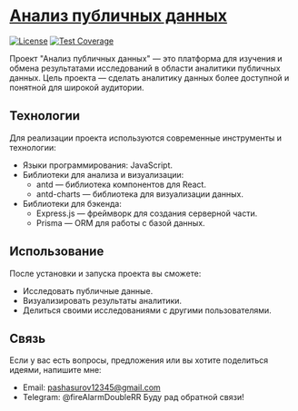 # [Анализ публичных данных](https://publicdata-frontend.vercel.app/)

[![License](https://img.shields.io/badge/license-MIT-blue.svg)](LICENSE)
[![Test Coverage](https://api.codeclimate.com/v1/badges/0728259cc167e179f4c3/maintainability)](https://api.codeclimate.com/v1/badges/0728259cc167e179f4c3/maintainability)

Проект "Анализ публичных данных" — это платформа для изучения и обмена результатами исследований в области аналитики публичных данных. Цель проекта — сделать аналитику данных более доступной и понятной для широкой аудитории.

## Технологии
Для реализации проекта используются современные инструменты и технологии:
* Языки программирования: JavaScript.
* Библиотеки для анализа и визуализации:
  - antd — библиотека компонентов для React.
  - antd-charts — библиотека для визуализации данных.
* Библиотеки для бэкенда:
  - Express.js — фреймворк для создания серверной части.
  - Prisma — ORM для работы с базой данных.

## Использование
После установки и запуска проекта вы сможете:
* Исследовать публичные данные.
* Визуализировать результаты аналитики.
* Делиться своими исследованиями с другими пользователями.

## Связь
Если у вас есть вопросы, предложения или вы хотите поделиться идеями, напишите мне:
* Email: pashasurov12345@gmail.com
* Telegram: @fireAlarmDoubleRR
Буду рад обратной связи!
